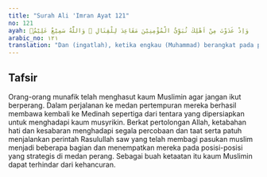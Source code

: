 ```yaml
---
title: "Surah Ali 'Imran Ayat 121"
no: 121
ayah: وَاِذْ غَدَوْتَ مِنْ اَهْلِكَ تُبَوِّئُ الْمُؤْمِنِيْنَ مَقَاعِدَ لِلْقِتَالِ ۗ وَاللّٰهُ سَمِيْعٌ عَلِيْمٌۙ
arabic_no: ١٢١
translation: "Dan (ingatlah), ketika engkau (Muhammad) berangkat pada pagi hari meninggalkan keluargamu untuk mengatur orang-orang beriman pada pos-pos pertempuran. Allah Maha Mendengar, Maha Mengetahui."
---
```


## Tafsir

Orang-orang munafik telah menghasut kaum Muslimin agar jangan ikut berperang. Dalam perjalanan ke medan pertempuran mereka berhasil membawa kembali ke Medinah sepertiga dari tentara yang dipersiapkan untuk menghadapi kaum musyrikin. Berkat pertolongan Allah, ketabahan hati dan kesabaran menghadapi segala percobaan dan taat serta patuh menjalankan perintah Rasulullah saw yang telah membagi pasukan muslim menjadi beberapa bagian dan menempatkan mereka pada posisi-posisi yang strategis di medan perang. Sebagai buah ketaatan itu kaum Muslimin dapat terhindar dari kehancuran.